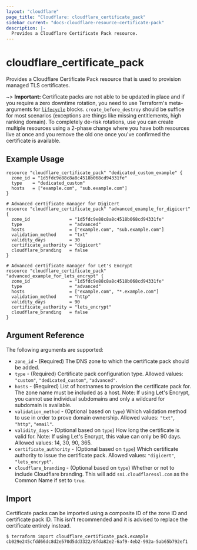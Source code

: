```yaml
---
layout: "cloudflare"
page_title: "Cloudflare: cloudflare_certificate_pack"
sidebar_current: "docs-cloudflare-resource-certificate-pack"
description: |-
  Provides a Cloudflare Certificate Pack resource.
---
```


# cloudflare_certificate_pack

Provides a Cloudflare Certificate Pack resource that is used to provision
managed TLS certificates.

~> **Important:** Certificate packs are not able to be updated in place and if
you require a zero downtime rotation, you need to use Terraform's meta-arguments
for [`lifecycle`](https://www.terraform.io/docs/configuration/resources.html#lifecycle-lifecycle-customizations) blocks.
`create_before_destroy` should be suffice for most scenarios (exceptions are
things like missing entitlements, high ranking domain). To completely
de-risk rotations, use you can create multiple resources using a 2-phase change
where you have both resources live at once and you remove the old one once
you've confirmed the certificate is available.

## Example Usage

```hcl
resource "cloudflare_certificate_pack" "dedicated_custom_example" {
  zone_id = "1d5fdc9e88c8a8c4518b068cd94331fe"
  type    = "dedicated_custom"
  hosts   = ["example.com", "sub.example.com"]
}

# Advanced certificate manager for DigiCert
resource "cloudflare_certificate_pack" "advanced_example_for_digicert" {
  zone_id               = "1d5fdc9e88c8a8c4518b068cd94331fe"
  type                  = "advanced"
  hosts                 = ["example.com", "sub.example.com"]
  validation_method     = "txt"
  validity_days         = 30
  certificate_authority = "digicert"
  cloudflare_branding   = false
}

# Advanced certificate manager for Let's Encrypt
resource "cloudflare_certificate_pack" "advanced_example_for_lets_encrypt" {
  zone_id               = "1d5fdc9e88c8a8c4518b068cd94331fe"
  type                  = "advanced"
  hosts                 = ["example.com", "*.example.com"]
  validation_method     = "http"
  validity_days         = 90
  certificate_authority = "lets_encrypt"
  cloudflare_branding   = false
}
```

## Argument Reference

The following arguments are supported:

* `zone_id` - (Required) The DNS zone to which the certificate pack should be added.
* `type` - (Required) Certificate pack configuration type.
  Allowed values: `"custom"`, `"dedicated_custom"`, `"advanced"`.
* `hosts` - (Required) List of hostnames to provision the certificate pack for.
  The zone name must be included as a host. Note: If using Let's Encrypt, you
  cannot use individual subdomains and only a wildcard for subdomain is available.
* `validation_method` - (Optional based on `type`) Which validation method to
  use in order to prove domain ownership. Allowed values: `"txt"`, `"http"`, `"email"`.
* `validity_days` - (Optional based on `type`) How long the certificate is valid
  for. Note: If using Let's Encrypt, this value can only be 90 days.
  Allowed values: 14, 30, 90, 365.
* `certificate_authority` - (Optional based on `type`) Which certificate
  authority to issue the certificate pack. Allowed values: `"digicert"`,
  `"lets_encrypt"`.
* `cloudflare_branding` - (Optional based on `type`) Whether or not to include
  Cloudflare branding. This will add `sni.cloudflaressl.com` as the Common Name
  if set to `true`.

## Import

Certificate packs can be imported using a composite ID of the zone ID and
certificate pack ID. This isn't recommended and it is advised to replace the
certificate entirely instead.

```
$ terraform import cloudflare_certificate_pack.example cb029e245cfdd66dc8d2e570d5dd3322/8fda82e2-6af9-4eb2-992a-5ab65b792ef1
```
